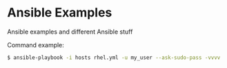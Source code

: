 Ansible Examples
================
Ansible examples and different Ansible stuff

Command example:
```sh
$ ansible-playbook -i hosts rhel.yml -u my_user --ask-sudo-pass -vvvv
```
